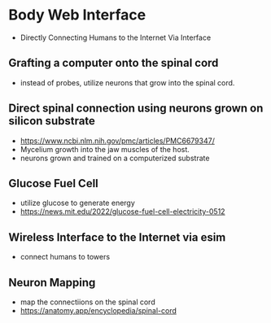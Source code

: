 # Body Web Interface
- Directly Connecting Humans to the Internet Via Interface
## Grafting a computer onto the spinal cord
- instead of probes, utilize neurons that grow into the spinal cord.
## Direct spinal connection using neurons grown on silicon substrate
- https://www.ncbi.nlm.nih.gov/pmc/articles/PMC6679347/
- Mycelium growth into the jaw muscles of the host.
- neurons grown and trained on a computerized substrate
## Glucose Fuel Cell 
- utilize glucose to generate energy
- https://news.mit.edu/2022/glucose-fuel-cell-electricity-0512
## Wireless Interface to the Internet via esim
- connect humans to towers 
## Neuron Mapping
- map the connectiions on the spinal cord
- https://anatomy.app/encyclopedia/spinal-cord

  
